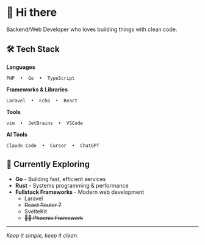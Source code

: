 # 👋 Hi there

Backend/Web Developer who loves building things with clean code.

## 🛠️ Tech Stack

**Languages**
```
PHP  •  Go  •  TypeScript
```

**Frameworks & Libraries**
```
Laravel  •  Echo  •  React
```

**Tools**
```
vim  •  JetBrains  •  VSCode
```

**AI Tools**
```
Claude Code  •  Cursor  •  ChatGPT
```

## 🎯 Currently Exploring

- **Go** - Building fast, efficient services
- **Rust** - Systems programming & performance
- **Fullstack Frameworks** - Modern web development
  - Laravel
  - ~~React Router 7~~
  - SvelteKit
  - ~~🐦‍🔥 Phoenix Framework~~

  
---

*Keep it simple, keep it clean.*


<!--

### Web Developer
---
[![PHP Badge](https://img.shields.io/badge/PHP-000000?style=flat-square&logo=php)](https://www.php.net)
[![Laravel Badge](https://img.shields.io/badge/Laravel-000000?style=flat-square&logo=laravel)](https://www.laravel.kr)
[![Go Badge](https://img.shields.io/badge/Go-000000?style=flat-square&logo=go)](https://golang.org/)



### Hobby
---

[![React Badge](https://img.shields.io/badge/react-black?logo=React&style=flat-square)]()
[![Swift Badge](https://img.shields.io/badge/Swift-000000?style=flat-square&logo=Swift&logoColor=white)](https://developer.apple.com/kr/swift)
[![Elixir Badge](https://img.shields.io/badge/Elixir-000000?style=flat-square&logo=Elixir)](https://elixir-lang.org/)

[![Rust Badge](https://img.shields.io/badge/Rust-000000?style=flat-square&logo=rust)](https://www.rust-lang.org/)



<!-- ![GitHub stats](https://github-readme-stats.vercel.app/api?username=hooneun&show_icons=true) -->




<!--
[![Top Langs](https://github-readme-stats.vercel.app/api/top-langs/?username=hooneun)](https://github.com/anuraghazra/github-readme-stats)
**hooneun/hooneun** is a ✨ _special_ ✨ repository because its `README.md` (this file) appears on your GitHub profile.

Here are some ideas to get you started:

- 🔭 I’m currently working on ...
- 🌱 I’m currently learning ...
- 👯 I’m looking to collaborate on ...
- 🤔 I’m looking for help with ...
- 💬 Ask me about ...
- 📫 How to reach me: ...
- 😄 Pronouns: ...
- ⚡ Fun fact: ...
-->

<!-- img src="https://www.codewars.com/users/hooneun/badges/micro" alt="codewar-badges" />

